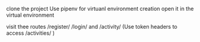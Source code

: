 clone the project
Use pipenv for virtuanl environment creation
open it in the virtual environment

visit thee routes /register/ /login/ and /activity/ (Use token headers to access /activities/  )
